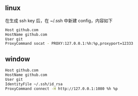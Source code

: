 ## linux

在生成 ssh key 后，在 ~/.ssh 中新建 config，内容如下

```bash
Host github.com
HostName github.com
User git
ProxyCommand socat - PROXY:127.0.0.1:%h:%p,proxyport=12333
```

## window

```bash
Host github.com
HostName github.com
User git
IdentityFile ~/.ssh/id_rsa
ProxyCommand connect -H http://127.0.0.1:1080 %h %p
```
